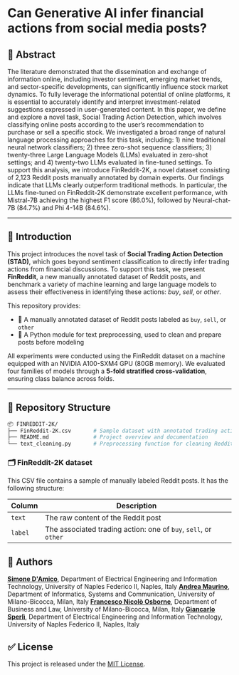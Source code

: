 # Can Generative AI infer financial actions from social media posts?

## 🧾 Abstract

The literature demonstrated that the dissemination and exchange of information online, including investor sentiment, emerging market trends, and sector-specific developments, can significantly influence stock market dynamics. To fully leverage the informational potential of online platforms, it is essential to accurately identify and interpret investment-related suggestions expressed in user-generated content. In this paper, we define and explore a novel task, Social Trading Action Detection, which involves classifying online posts according to the user’s recommendation to purchase or sell a specific stock. We investigated a broad range of natural language processing approaches for this task, including: 1) nine traditional neural network classifiers; 2) three zero-shot sequence classifiers; 3) twenty-three Large Language Models (LLMs) evaluated in zero-shot settings; and 4) twenty-two LLMs evaluated in fine-tuned settings. To support this analysis, we introduce FinReddit-2K, a novel dataset consisting of 2,123 Reddit posts manually annotated by domain experts. Our findings indicate that LLMs clearly outperform traditional methods. In particular, the LLMs fine-tuned on FinReddit-2K demonstrate excellent performance, with Mistral-7B achieving the highest F1 score (86.0%), followed by Neural-chat-7B (84.7%) and Phi 4-14B (84.6%).

---

## 📘 Introduction
This project introduces the novel task of **Social Trading Action Detection (STAD)**, which goes beyond sentiment classification to directly infer trading actions from financial discussions. To support this task, we present **FinReddit**, a new manually annotated dataset of Reddit posts, and benchmark a variety of machine learning and large language models to assess their effectiveness in identifying these actions: *buy*, *sell*, or *other*.

This repository provides:

- 📝 A manually annotated dataset of Reddit posts labeled as `buy`, `sell`, or `other`
- 🐍  A Python module for text preprocessing, used to clean and prepare posts before modeling

All experiments were conducted using the FinReddit dataset on a machine equipped with an NVIDIA A100-SXM4 GPU (80GB memory). We evaluated four families of models through a **5-fold stratified cross-validation**, ensuring class balance across folds.

---

## 📂 Repository Structure

```bash
📦 FINREDDIT-2K/
├── FinReddit-2K.csv       # Sample dataset with annotated trading actions
├── README.md              # Project overview and documentation
└── text_cleaning.py       # Preprocessing function for cleaning Reddit text
```

### 🗂️ FinReddit-2K dataset

This CSV file contains a sample of manually labeled Reddit posts. It has the following structure:

| Column  | Description                                            |
|---------|--------------------------------------------------------|
| `text`  | The raw content of the Reddit post                     |
| `label` | The associated trading action: one of `buy`, `sell`, or `other` |


## 👥 Authors

[**Simone D'Amico**](https://orcid.org/0009-0002-2820-0277), Department of Electrical Engineering and Information Technology, University of Naples Federico II, Naples, Italy
[**Andrea Maurino**](https://orcid.org/0000-0001-9803-3668), Department of Informatics, Systems and Communication, University of Milano-Bicocca, Milan, Italy
[**Francesco Nicolò Osborne**](https://orcid.org/0000-0001-6557-3131), Department of Business and Law, University of Milano-Bicocca, Milan, Italy
[**Giancarlo Sperlì**](https://orcid.org/0000-0003-4033-3777), Department of Electrical Engineering and Information Technology, University of Naples Federico II, Naples, Italy




## ✅ License

This project is released under the [MIT License](LICENSE).

